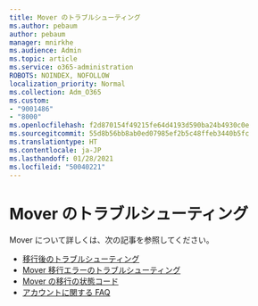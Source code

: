 ```yaml
---
title: Mover のトラブルシューティング
ms.author: pebaum
author: pebaum
manager: mnirkhe
ms.audience: Admin
ms.topic: article
ms.service: o365-administration
ROBOTS: NOINDEX, NOFOLLOW
localization_priority: Normal
ms.collection: Adm_O365
ms.custom:
- "9001486"
- "8000"
ms.openlocfilehash: f2d870154f49215fe64d4193d590ba24b4930c0e
ms.sourcegitcommit: 55d8b56bb8ab0ed07985ef2b5c48ffeb3440b5fc
ms.translationtype: HT
ms.contentlocale: ja-JP
ms.lasthandoff: 01/28/2021
ms.locfileid: "50040221"
---
```

# <a name="mover-troubleshooting"></a>Mover のトラブルシューティング

Mover について詳しくは、次の記事を参照してください。

- [移行後のトラブルシューティング](https://docs.microsoft.com/sharepointmigration/mover-post-migration-troubleshooting)  
- [Mover 移行エラーのトラブルシューティング](https://docs.microsoft.com/sharepointmigration/mover-error-faq)  
- [Mover の移行の状態コード](https://docs.microsoft.com/sharepointmigration/mover-transfer-status-codes)
- [アカウントに関する FAQ](https://docs.microsoft.com/sharepointmigration/mover-account-faq)
